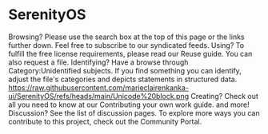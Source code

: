 # SerenityOS
Browsing?
Please use the search box at the top of this page or the links further down. Feel free to subscribe to our syndicated feeds.
Using?
To fulfill the free license requirements, please read our Reuse guide. You can also request a file.
Identifying?
Have a browse through Category:Unidentified subjects. If you find something you can identify, adjust the file's categories and depicts statements in structured data.
https://raw.githubusercontent.com/marieclairenkanka-ui/SerenityOS/refs/heads/main/Unicode%20block.png
Creating?
Check out all you need to know at our Contributing your own work guide.
and more!
Discussion?
See the list of discussion pages.
To explore more ways you can contribute to this project, check out the Community Portal.
